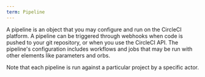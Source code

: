 ```yaml
---
term: Pipeline
--- 
```


A pipeline is an object that you may configure and run on the CircleCI platform. A pipeline can be triggered through webhooks when code is pushed to your git repository, or when you use the CircleCI API. The pipeline's configuration includes workflows and jobs that may be run with other elements like parameters and orbs. 

Note that each pipeline is run against a particular project by a specific actor.
